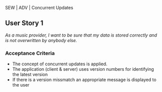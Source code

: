 SEW | ADV | Concurrent Updates

## User Story 1
*As a music provider, I want to be sure that my data is stored correctly and is not overwritten by anybody else.*

### Acceptance Criteria
- The concept of concurrent updates is applied.
- The application (client & server) uses version numbers for identifying the latest version
- If there is a version missmatch an appropriate message is displayed to the user
